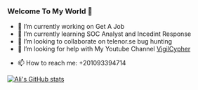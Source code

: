 ### Welcome To My World 👋


- 🔭 I’m currently working on Get A Job
- 🌱 I’m currently learning SOC Analyst and Incedint Response
- 👯 I’m looking to collaborate on telenor.se bug hunting
- 🤔 I’m looking for help with My Youtube Channel [VigilCypher](https://www.youtube.com/@VigilCypher)
<!-- 💬 Ask me about ...-->
- 📫 How to reach me: +201093394714
<!-- 😄 Pronouns: ...
- ⚡ Fun fact: ... -->
  
[![Ali's GitHub stats](https://github-readme-stats.vercel.app/api?username=hithmast)](https://github.com/anuraghazra/github-readme-stats)
